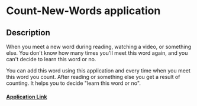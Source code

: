 # Count-New-Words application

## Description

When you meet a new word during reading, watching a video, or something else. You don't know how many times you'll meet this word again, and you can't decide to learn this word or no.

You can add this word using this application and every time when you meet this word you count. After reading or something else you get a result of counting. It helps you to decide "learn this word or no".

#### [Application Link](https://yaroslavshilov.github.io/Count-New-Words/)